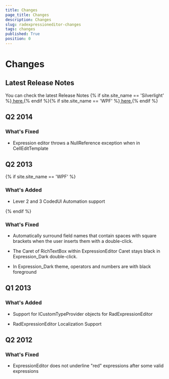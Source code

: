 ```yaml
---
title: Changes
page_title: Changes
description: Changes
slug: radexpressioneditor-changes
tags: changes
published: True
position: 0
---
```


# Changes



## Latest Release Notes

You can check the latest Release Notes {% if site.site_name == 'Silverlight' %}[ here.](http://www.telerik.com/products/silverlight/whats-new/release_notes.aspx){% endif %}{% if site.site_name == 'WPF' %}[ here.](http://www.telerik.com/products/wpf/whats-new/release-history.aspx){% endif %}

## Q2 2014
	  
### What's Fixed			

* Expression editor throws a NullReference exception when in CellEditTemplate
				  

## Q2 2013

{% if site.site_name == 'WPF' %} 
### What's Added              

* Lever 2 and 3 CodedUI Automation support

{% endif %}
### What's Fixed            

* Automatically surround field names that contain spaces with square brackets when the user inserts them with a double-click.
                

* The Caret of RichTextBox within ExpressionEditor Caret stays black in Expression_Dark double-click.
                

* In Expression_Dark theme, operators and numbers are with black foreground
                

## Q1 2013
      
### What's Added
            

* Support for ICustomTypeProvider objects for RadExpressionEditor
                

* RadExpressionEditor Localization Support
                

## Q2 2012
      
### What's Fixed
            

* ExpressionEditor does not underline "red" expressions after some valid expressions
                

